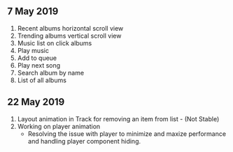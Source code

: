 ## 7 May 2019
1. Recent albums horizontal scroll view
2. Trending albums vertical scroll view
3. Music list on click albums
4. Play music
5. Add to queue
6. Play next song
7. Search album by name
8. List of all albums


## 22 May 2019
1. Layout animation in Track for removing an item from list - (Not Stable)
2. Working on player animation 
    * Resolving the issue with player to minimize and maxize performance and handling player component hiding.
